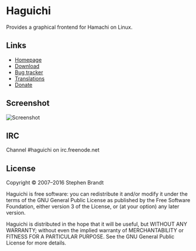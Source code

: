 # Haguichi
Provides a graphical frontend for Hamachi on Linux.

## Links
* [Homepage](https://www.haguichi.net)
* [Download](https://www.haguichi.net/download/)
* [Bug tracker](https://bugs.launchpad.net/haguichi)
* [Translations](https://translations.launchpad.net/haguichi)
* [Donate](https://www.haguichi.net/donate/)

## Screenshot
![Screenshot](https://www.haguichi.net/appdata/screenshot-1.png)

## IRC
Channel #haguichi on irc.freenode.net

## License
Copyright © 2007–2016 Stephen Brandt

Haguichi is free software: you can redistribute it and/or modify
it under the terms of the GNU General Public License as published
by the Free Software Foundation, either version 3 of the License,
or (at your option) any later version.

Haguichi is distributed in the hope that it will be useful, but
WITHOUT ANY WARRANTY; without even the implied warranty of
MERCHANTABILITY or FITNESS FOR A PARTICULAR PURPOSE.
See the GNU General Public License for more details.

